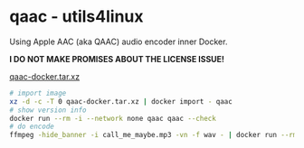 # qaac - utils4linux

Using Apple AAC (aka QAAC) audio encoder inner Docker.

**I DO NOT MAKE PROMISES ABOUT THE LICENSE ISSUE!**

<!-- `CoreAudioToolbox.dll` 20210408 20200829 -->

[qaac-docker.tar.xz](https://github.com/kkocdko/kblog/releases/download/simple_storage/qaac-docker.tar.xz)

```sh
# import image
xz -d -c -T 0 qaac-docker.tar.xz | docker import - qaac
# show version info
docker run --rm -i --network none qaac qaac --check
# do encode
ffmpeg -hide_banner -i call_me_maybe.mp3 -vn -f wav - | docker run --rm -i --network none qaac sh -c 'qaac -o a.m4a - ; cat a.m4a' > a.m4a
```

<!--
alias ffmpeg='/home/kkocdko/misc/apps/ffmpeg'
-->
